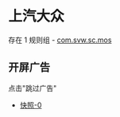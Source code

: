 # 上汽大众

存在 1 规则组 - [com.svw.sc.mos](/src/apps/com.svw.sc.mos.ts)

## 开屏广告

点击"跳过广告"

- [快照-0](https://i.gkd.li/import/import/12912850)
